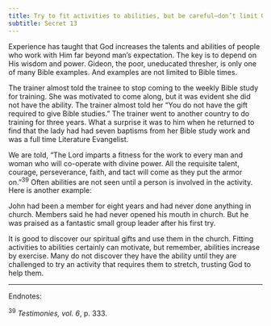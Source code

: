 ```yaml
---
title: Try to fit activities to abilities, but be careful—don’t limit God
subtitle: Secret 13
---
```


Experience has taught that God increases the talents and abilities of people who work with Him far beyond man’s expectation. The key is to depend on His wisdom and power. Gideon, the poor, uneducated thresher, is only one of many Bible examples. And examples are not limited to Bible times.

The trainer almost told the trainee to stop coming to the weekly Bible study for training. She was motivated to come along, but it was evident she did not have the ability. The trainer almost told her “You do not have the gift required to give Bible studies.” The trainer went to another country to do training for three years. What a surprise it was to him when he returned to find that the lady had had seven baptisms from her Bible study work and was a full time Literature Evangelist.

We are told, “The Lord imparts a fitness for the work to every man and woman who will co-operate with divine power. All the requisite talent, courage, perseverance, faith, and tact will come as they put the armor on.”<sup>39</sup> Often abilities are not seen until a person is involved in the activity. Here is another example:

John had been a member for eight years and had never done anything in church. Members said he had never opened his mouth in church. But he was praised as a fantastic small group leader after his first try.

It is good to discover our spiritual gifts and use them in the church. Fitting activities to abilities certainly can motivate, but remember, abilities increase by exercise. Many do not discover they have the ability until they are challenged to try an activity that requires them to stretch, trusting God to help them.

---

Endnotes:

<sup>39</sup> _Testimonies, vol. 6_, p. 333.